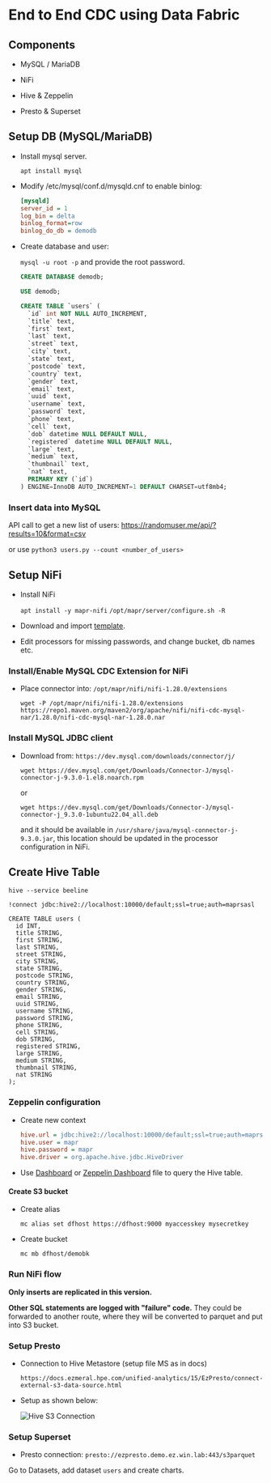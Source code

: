 # End to End CDC using Data Fabric

## Components

- MySQL / MariaDB

- NiFi

- Hive & Zeppelin

- Presto & Superset


## Setup DB (MySQL/MariaDB)

- Install mysql server.

  `apt install mysql`


- Modify /etc/mysql/conf.d/mysqld.cnf to enable binlog:

  ```ini
  [mysqld]
  server_id = 1
  log_bin = delta
  binlog_format=row
  binlog_do_db = demodb
  ```

- Create database and user:

  `mysql -u root -p` and provide the root password.


  ```sql
  CREATE DATABASE demodb;

  USE demodb;

  CREATE TABLE `users` (
    `id` int NOT NULL AUTO_INCREMENT,
    `title` text,
    `first` text,
    `last` text,
    `street` text,
    `city` text,
    `state` text,
    `postcode` text,
    `country` text,
    `gender` text,
    `email` text,
    `uuid` text,
    `username` text,
    `password` text,
    `phone` text,
    `cell` text,
    `dob` datetime NULL DEFAULT NULL,
    `registered` datetime NULL DEFAULT NULL,
    `large` text,
    `medium` text,
    `thumbnail` text,
    `nat` text,
    PRIMARY KEY (`id`)
  ) ENGINE=InnoDB AUTO_INCREMENT=1 DEFAULT CHARSET=utf8mb4;

  ```


### Insert data into MySQL

API call to get a new list of users: https://randomuser.me/api/?results=10&format=csv

or use `python3 users.py --count <number_of_users>`


## Setup NiFi


- Install NiFi

  `apt install -y mapr-nifi`
  `/opt/mapr/server/configure.sh -R`

- Download and import [template](./CDC_from_MySQL_v2.xml).

- Edit processors for missing passwords, and change bucket, db names etc.


### Install/Enable MySQL CDC Extension for NiFi

- Place connector into: `/opt/mapr/nifi/nifi-1.28.0/extensions`

  `wget -P /opt/mapr/nifi/nifi-1.28.0/extensions https://repo1.maven.org/maven2/org/apache/nifi/nifi-cdc-mysql-nar/1.28.0/nifi-cdc-mysql-nar-1.28.0.nar`


### Install MySQL JDBC client

- Download from: `https://dev.mysql.com/downloads/connector/j/`


  `wget https://dev.mysql.com/get/Downloads/Connector-J/mysql-connector-j-9.3.0-1.el8.noarch.rpm`

  or

  `wget https://dev.mysql.com/get/Downloads/Connector-J/mysql-connector-j_9.3.0-1ubuntu22.04_all.deb`

  and it should be available in `/usr/share/java/mysql-connector-j-9.3.0.jar`, this location should be updated in the processor configuration in NiFi.


## Create Hive Table


`hive --service beeline`

`!connect jdbc:hive2://localhost:10000/default;ssl=true;auth=maprsasl`


```hiveql
CREATE TABLE users (
  id INT,
  title STRING,
  first STRING,
  last STRING,
  street STRING,
  city STRING,
  state STRING,
  postcode STRING,
  country STRING,
  gender STRING,
  email STRING,
  uuid STRING,
  username STRING,
  password STRING,
  phone STRING,
  cell STRING,
  dob STRING,
  registered STRING,
  large STRING,
  medium STRING,
  thumbnail STRING,
  nat STRING
);

```

### Zeppelin configuration

- Create new context

  ```ini
  hive.url = jdbc:hive2://localhost:10000/default;ssl=true;auth=maprsasl
  hive.user	= mapr	
  hive.password	= mapr	
  hive.driver =	org.apache.hive.jdbc.HiveDriver
  ```

- Use [Dashboard](./Dashboard.ipynb) or [Zeppelin Dashboard](./Dashboard_2M1KSJM36.zpln) file to query the Hive table.


#### Create S3 bucket

- Create alias

  `mc alias set dfhost https://dfhost:9000 myaccesskey mysecretkey`

- Create bucket

  `mc mb dfhost/demobk`


### Run NiFi flow


**Only inserts are replicated in this version.**

**Other SQL statements are logged with "failure" code.** They could be forwarded to another route, where they will be converted to parquet and put into S3 bucket.


### Setup Presto


- Connection to Hive Metastore (setup file MS as in docs)

  `https://docs.ezmeral.hpe.com/unified-analytics/15/EzPresto/connect-external-s3-data-source.html`

- Setup as shown below:

  ![Hive S3 Connection](./hive-s3-connection.png)

<!-- Create view in the catalog:

```sql
CREATE VIEW hivemeta.default.users AS
SELECT *
FROM dfcore.default.users;
``` -->

### Setup Superset

- Presto connection: `presto://ezpresto.demo.ez.win.lab:443/s3parquet`


Go to Datasets, add dataset `users` and create charts.

<!-- ```sql
SELECT * FROM s3parquet.default.users
``` -->
